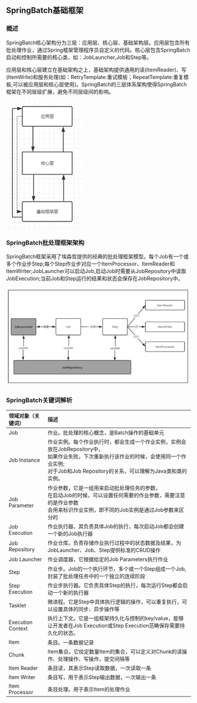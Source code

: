 ## SpringBatch基础框架 ##

### 概述 ###
SpringBatch核心架构分为三层：应用层、核心层、基础架构层。应用层包含所有批处理作业，通过Spring框架管理程序员自定义的代码。核心层包含SpringBatch启动和控制所需要的核心类，如：JobLauncher,Job和Step等。

应用层和核心层建立在基础架构之上，基础架构提供通用的读(ItemReader)、写(ItemWrite)和服务处理(如：RetryTemplate:重试模板；RepeatTemplate:重复模板,可以被应用层和核心层使用)。SpringBatch的三层体系架构使得SpringBatch框架在不同层级扩展，避免不同层级间的影响。

![](相关图片/SpringBatch核心架构.png)

### SpringBatch批处理框架架构 ###

SpringBatch框架采用了埃森哲提供的经典的批处理框架模型。每个Job有一个或多个作业步Step;每个Step作业步对应一个ItemProcessor、ItemReader和ItemWriter;JobLauncher可以启动Job,启动Job时需要从JobRepository中读取JobExecution;当前Job和Step运行的结果和状态会保存在JobRepository中。

![](相关图片/SpringBatch框架架构.png)

### SpringBatch关键词解析 ###

| 领域对象（关键词） | 描述 |
| :---- | :---- |
| Job | 作业。批处理的核心概念，是Batch操作的基础单元|
| Job Instance|作业实例。每个作业执行时，都会生成一个作业实例，实例会放在JobRepository中，<br>如果作业失败，下次重新执行该作业的时候，会使用同一个作业实例;<br>对于Job和Job Repository的关系，可以理解为Java类和类的实例。
| Job Parameter|作业参数，它是一组用来启动批处理任务的参数，<br>在启动Job的时候，可以设置任何需要的作业参数，需要注意的是作业参数<br>会用来标识作业实例，即不同的Job实例是通过Job参数来区分的
| Job Execution|作业执行器，其负责具体Job的执行，每次启动Job都会创建一个新的Job执行器|
| Job Repository|作业仓库。负责存储作业执行过程中的状态数据及结果，为JobLauncher、Job、Step提供标准的CRUD操作|
| Job Launcher|作业调度器，它根据给定的Job Parameters执行作业|
| Step|作业步。Job的一个执行环节，多个或一个Step组成一个Job,封装了批处理任务中的一个独立的连续阶段|
| Step Execution|作业步执行器。它负责具体Step的执行，每次运行Step都会启动一个新的执行器|
| Tasklet | 微进程。它是Step中具体执行逻辑的操作，可以重复执行，可以设置具体的同步、异步操作等|
| Execution Context| 执行上下文。它是一组框架持久化与控制的key/value，能够让开发者在Job Execution或Step Execution范畴保存需要持久化的状态。|
| Item | 条目。一条数据记录|
| Chunk|Item集合。它给定数量Item的集合，可以定义对Chunk的读操作、处理操作、写操作，提交间隔等|
| Item Reader | 条目读，其表示Step读取数据，一次读取一条|
| Item Writer| 条目写，用于表示Step输出数据，一次输出一条|
| Item Processor| 条目处理。用于表示Item的处理作业|